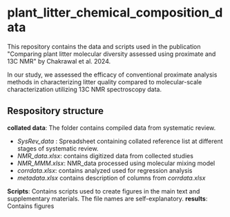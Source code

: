 # plant_litter_chemical_composition_data

This repository contains the data and scripts used in the publication "Comparing plant litter molecular diversity assessed using proximate and 13C NMR" by  Chakrawal et al. 2024.

In our study, we assessed the efficacy of conventional proximate analysis methods in characterizing litter quality compared to molecular-scale characterization utilizing 13C NMR spectroscopy data.

## Respository structure

**collated data**: The folder contains compiled data from systematic review.
- *SysRev_data* : Spreadsheet containing collated reference list at different stages of systematic review.
- *NMR_data.xlsx*: contains digitized data from collected studies
- *NMR_MMM.xlsx*: NMR_data processed using molecular mixing model
- *corrdata.xlsx*: contains analyzed used for regression analysis
- *metadata.xlsx* contains description of columns from *corrdata.xlsx*

**Scripts**: Contains scripts used to create figures in the main text and supplementary materials. The file names are self-explanatory.
**results**: Contains figures
